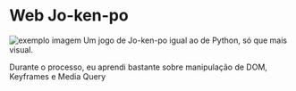# Web Jo-ken-po

<img src="https://i.imgur.com/gbcBzni.png" alt="exemplo imagem">
Um jogo de Jo-ken-po igual ao de Python, só que mais visual.

Durante o processo, eu aprendi bastante sobre manipulação de DOM, Keyframes e Media Query
